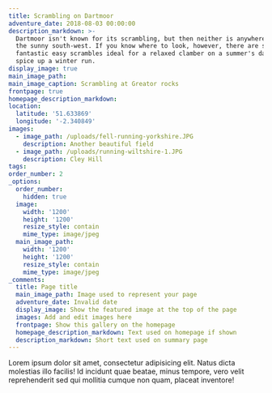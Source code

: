```yaml
---
title: Scrambling on Dartmoor
adventure_date: 2018-08-03 00:00:00
description_markdown: >-
  Dartmoor isn't known for its scrambling, but then neither is anywhere else in
  the sunny south-west. If you know where to look, however, there are some
  fantastic easy scrambles ideal for a relaxed clamber on a summer's day or to
  spice up a winter run.
display_image: true
main_image_path:
main_image_caption: Scrambling at Greator rocks
frontpage: true
homepage_description_markdown:
location:
  latitude: '51.633869'
  longitude: '-2.340849'
images:
  - image_path: /uploads/fell-running-yorkshire.JPG
    description: Another beautiful field
  - image_path: /uploads/running-wiltshire-1.JPG
    description: Cley Hill
tags:
order_number: 2
_options:
  order_number:
    hidden: true
  image:
    width: '1200'
    height: '1200'
    resize_style: contain
    mime_type: image/jpeg
  main_image_path:
    width: '1200'
    height: '1200'
    resize_style: contain
    mime_type: image/jpeg
_comments:
  title: Page title
  main_image_path: Image used to represent your page
  adventure_date: Invalid date
  display_image: Show the featured image at the top of the page
  images: Add and edit images here
  frontpage: Show this gallery on the homepage
  homepage_description_markdown: Text used on homepage if shown
  description_markdown: Short text used on summary page
---
```


Lorem ipsum dolor sit amet, consectetur adipisicing elit. Natus dicta molestias illo facilis! Id incidunt quae beatae, minus tempore, vero velit reprehenderit sed qui mollitia cumque non quam, placeat inventore!